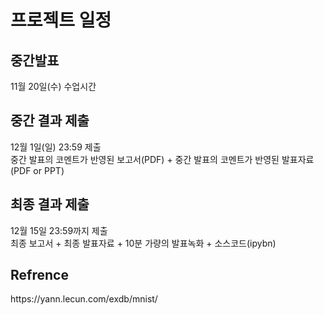 <h1> 프로젝트 일정 </h1>
<h2> 중간발표 </h2> 11월 20일(수) 수업시간
<h2> 중간 결과 제출 </h2> 12월 1일(일) 23:59 제출<br>
중간 발표의 코멘트가 반영된 보고서(PDF) + 중간 발표의 코멘트가 반영된 발표자료 (PDF or PPT)
<h2> 최종 결과 제출 </h2> 12월 15일 23:59까지 제출<br>
최종 보고서 + 최종 발표자료 + 10분 가량의 발표녹화 + 소스코드(ipybn)
<h2> Refrence</h2>
https://yann.lecun.com/exdb/mnist/
